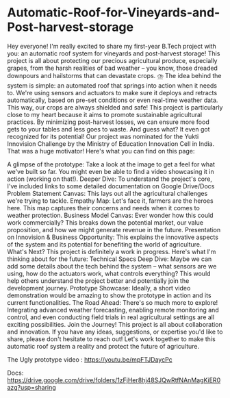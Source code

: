 # Automatic-Roof-for-Vineyards-and-Post-harvest-storage
Hey everyone! I'm really excited to share my first-year B.Tech project with you: an automatic roof system for vineyards and post-harvest storage! This project is all about protecting our precious agricultural produce, especially grapes, from the harsh realities of bad weather – you know, those dreaded downpours and hailstorms that can devastate crops. ⛈️ The idea behind the system is simple: an automated roof that springs into action when it needs to. We're using sensors and actuators to make sure it deploys and retracts automatically, based on pre-set conditions or even real-time weather data. This way, our crops are always shielded and safe! This project is particularly close to my heart because it aims to promote sustainable agricultural practices. By minimizing post-harvest losses, we can ensure more food gets to your tables and less goes to waste. And guess what? It even got recognized for its potential! Our project was nominated for the Yukti Innovision Challenge by the Ministry of Education Innovation Cell in India. That was a huge motivator! Here's what you can find on this page:

A glimpse of the prototype: Take a look at the image  to get a feel for what we've built so far. You might even be able to find a video showcasing it in action (working on that!).
Deeper Dive: To understand the project's core, I've included links to some detailed documentation on Google Drive/Docs 
Problem Statement Canvas: This lays out all the agricultural challenges we're trying to tackle.
Empathy Map: Let's face it, farmers are the heroes here. This map captures their concerns and needs when it comes to weather protection.
Business Model Canvas: Ever wonder how this could work commercially? This breaks down the potential market, our value proposition, and how we might generate revenue in the future.
Presentation on Innovision & Business Opportunity: This explains the innovative aspects of the system and its potential for benefiting the world of agriculture. What's Next? This project is definitely a work in progress. Here's what I'm thinking about for the future:
Technical Specs Deep Dive: Maybe we can add some details about the tech behind the system – what sensors are we using, how do the actuators work, what controls everything? This would help others understand the project better and potentially join the development journey.
Prototype Showcase: Ideally, a short video demonstration would be amazing to show the prototype in action and its current functionalities.
The Road Ahead: There's so much more to explore! Integrating advanced weather forecasting, enabling remote monitoring and control, and even conducting field trials in real agricultural settings are all exciting possibilities. Join the Journey! This project is all about collaboration and innovation. If you have any ideas, suggestions, or expertise you'd like to share, please don't hesitate to reach out! Let's work together to make this automatic roof system a reality and protect the future of agriculture.



The Ugly prototype video : https://youtu.be/mpFTJDaycPc

Docs: https://drive.google.com/drive/folders/1zFjHer8hj48SJQwRtfNAnMagKiER0azg?usp=sharing
